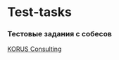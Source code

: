 # Test-tasks
### Тестовые задания с собесов


[KORUS Consulting](https://github.com/Kobatoha/Test-tasks/tree/main/KORUS%20Consulting)
